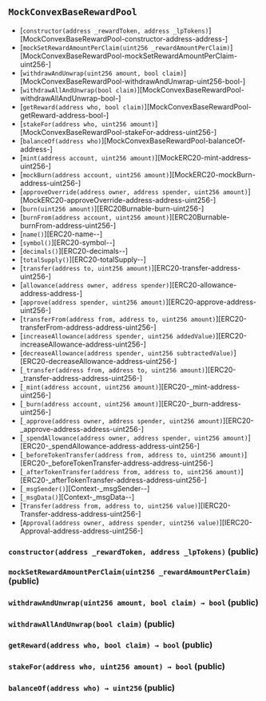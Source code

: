 ## <span id="MockConvexBaseRewardPool"></span> `MockConvexBaseRewardPool`



- [`constructor(address _rewardToken, address _lpTokens)`][MockConvexBaseRewardPool-constructor-address-address-]
- [`mockSetRewardAmountPerClaim(uint256 _rewardAmountPerClaim)`][MockConvexBaseRewardPool-mockSetRewardAmountPerClaim-uint256-]
- [`withdrawAndUnwrap(uint256 amount, bool claim)`][MockConvexBaseRewardPool-withdrawAndUnwrap-uint256-bool-]
- [`withdrawAllAndUnwrap(bool claim)`][MockConvexBaseRewardPool-withdrawAllAndUnwrap-bool-]
- [`getReward(address who, bool claim)`][MockConvexBaseRewardPool-getReward-address-bool-]
- [`stakeFor(address who, uint256 amount)`][MockConvexBaseRewardPool-stakeFor-address-uint256-]
- [`balanceOf(address who)`][MockConvexBaseRewardPool-balanceOf-address-]
- [`mint(address account, uint256 amount)`][MockERC20-mint-address-uint256-]
- [`mockBurn(address account, uint256 amount)`][MockERC20-mockBurn-address-uint256-]
- [`approveOverride(address owner, address spender, uint256 amount)`][MockERC20-approveOverride-address-address-uint256-]
- [`burn(uint256 amount)`][ERC20Burnable-burn-uint256-]
- [`burnFrom(address account, uint256 amount)`][ERC20Burnable-burnFrom-address-uint256-]
- [`name()`][ERC20-name--]
- [`symbol()`][ERC20-symbol--]
- [`decimals()`][ERC20-decimals--]
- [`totalSupply()`][ERC20-totalSupply--]
- [`transfer(address to, uint256 amount)`][ERC20-transfer-address-uint256-]
- [`allowance(address owner, address spender)`][ERC20-allowance-address-address-]
- [`approve(address spender, uint256 amount)`][ERC20-approve-address-uint256-]
- [`transferFrom(address from, address to, uint256 amount)`][ERC20-transferFrom-address-address-uint256-]
- [`increaseAllowance(address spender, uint256 addedValue)`][ERC20-increaseAllowance-address-uint256-]
- [`decreaseAllowance(address spender, uint256 subtractedValue)`][ERC20-decreaseAllowance-address-uint256-]
- [`_transfer(address from, address to, uint256 amount)`][ERC20-_transfer-address-address-uint256-]
- [`_mint(address account, uint256 amount)`][ERC20-_mint-address-uint256-]
- [`_burn(address account, uint256 amount)`][ERC20-_burn-address-uint256-]
- [`_approve(address owner, address spender, uint256 amount)`][ERC20-_approve-address-address-uint256-]
- [`_spendAllowance(address owner, address spender, uint256 amount)`][ERC20-_spendAllowance-address-address-uint256-]
- [`_beforeTokenTransfer(address from, address to, uint256 amount)`][ERC20-_beforeTokenTransfer-address-address-uint256-]
- [`_afterTokenTransfer(address from, address to, uint256 amount)`][ERC20-_afterTokenTransfer-address-address-uint256-]
- [`_msgSender()`][Context-_msgSender--]
- [`_msgData()`][Context-_msgData--]
- [`Transfer(address from, address to, uint256 value)`][IERC20-Transfer-address-address-uint256-]
- [`Approval(address owner, address spender, uint256 value)`][IERC20-Approval-address-address-uint256-]
### <span id="MockConvexBaseRewardPool-constructor-address-address-"></span> `constructor(address _rewardToken, address _lpTokens)` (public)



### <span id="MockConvexBaseRewardPool-mockSetRewardAmountPerClaim-uint256-"></span> `mockSetRewardAmountPerClaim(uint256 _rewardAmountPerClaim)` (public)



### <span id="MockConvexBaseRewardPool-withdrawAndUnwrap-uint256-bool-"></span> `withdrawAndUnwrap(uint256 amount, bool claim) → bool` (public)



### <span id="MockConvexBaseRewardPool-withdrawAllAndUnwrap-bool-"></span> `withdrawAllAndUnwrap(bool claim)` (public)



### <span id="MockConvexBaseRewardPool-getReward-address-bool-"></span> `getReward(address who, bool claim) → bool` (public)



### <span id="MockConvexBaseRewardPool-stakeFor-address-uint256-"></span> `stakeFor(address who, uint256 amount) → bool` (public)



### <span id="MockConvexBaseRewardPool-balanceOf-address-"></span> `balanceOf(address who) → uint256` (public)



